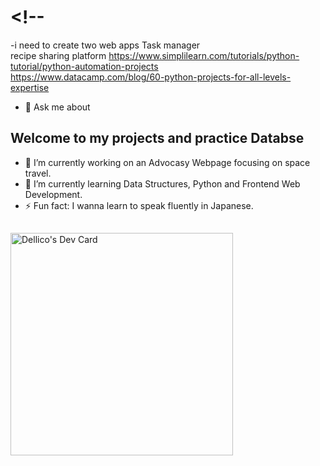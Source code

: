 # <!--

-i need to create two web apps
Task manager    
recipe sharing platform 
https://www.simplilearn.com/tutorials/python-tutorial/python-automation-projects  
https://www.datacamp.com/blog/60-python-projects-for-all-levels-expertise    
  
- 💬 Ask me about        
## Welcome to my projects and practice Databse   
  
- 🔭 I’m currently working on an Advocasy Webpage focusing on space travel. 
- 🌱 I’m currently learning Data Structures, Python and Frontend Web Development.   
- ⚡ Fun fact: I wanna learn to speak fluently in Japanese. 

## 
<a href="https://app.daily.dev/dellico"><img src="https://api.daily.dev/devcards/v2/YiXpNIRxKQQMlS74WoqSG.png?type=default&r=yle" width="356" alt="Dellico's Dev Card"/></a>
 
##




